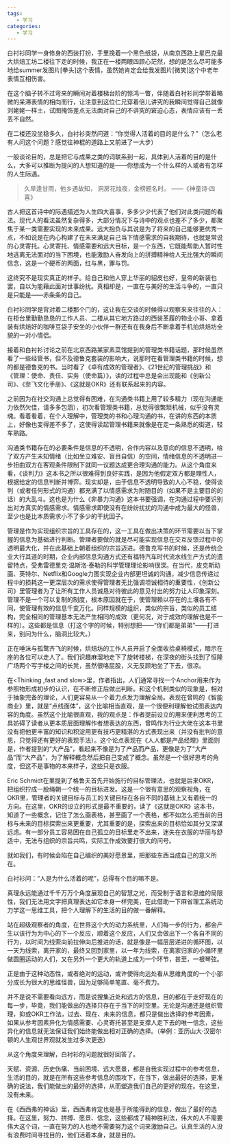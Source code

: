 ```yaml
---
tags:
   - 学习
categories:
   - 学习
---
```



白衬衫同学一身修身的西装打扮，手里挽着一个黑色纸袋，从南京西路上星巴克最大烘焙工坊二楼往下走的时候，我正在一楼两眼四顾心茫然，想的是怎么尽可能多地给summer发图片[拳头]这个表情，虽然她肯定会给我发图片[微笑]这个中老年表情互相伤害。

在这个脑子转不过弯来的瞬间对着楼梯台阶的惊鸿一瞥，伴随着白衬衫同学带着略微的呆滞表情的相向而行，让注意到这位仁兄穿着倍儿讲究的我瞬间觉得自己就像刘姥姥一样土，试图掩饰差点无法面对自己的不讲究的窘迫心态，表情应该有一丢丢不自然。

在二楼还没坐稳多久，白衬衫突然问道：“你觉得人活着的目的是什么？”（怎么老有人问这个问题？感觉往神棍的道路上又前进了一大步）

一般谈论目的，总是把它与成果之类的词联系到一起，具体到人活着的目的是什么，大多可以推断为提问的人想知道的是——你想成为一个什么样的人或者有怎样的人生际遇。

> 久旱逢甘雨，他乡遇故知，
  洞房花烛夜，金榜题名时。
                                     ——《神童诗·四喜》

古人把这首诗中的际遇描述为人生四大喜事，多多少少代表了他们对此类问题的看法。现代人的看法虽然复杂得多，大部分情况下与诗中的观点也差不了多少，都聚焦于某一类需要实现的未来成果。远大抱负与其说是为了将来的自己能够更优秀一点，不如说是在内心构建了在未来满足自己当下情感需求的自我期待，也就是常说的心灵寄托。心灵寄托、情感需要和远大目标，是一个东西，它既能帮助人暂时性地逃离无法面对的当下困境，也能激励人奋发向上的拼搏精神给人无比强大的瞬间信念，这是一个硬币的两面，红与黑，罪与罚。

这终究不是现实真正的样子。给自己和他人穿上华丽的貂皮也好，皇帝的新装也罢，自以为能藉此面对世事纷扰。真相却是，一直在与美好的生活斗争的，一直只是只能是——赤条条的自己。

白衬衫同学是背对着二楼那个门的，这让我在交谈的时候得以观察来来往往的人：在柜台里勤勤恳恳的工作人员、二楼从其它地方路过的西装革履的物业小哥、拿着装有烘焙好的咖啡豆袋子安坐的小伙伴一群还有在我身后不断拿着手机拍烘焙坊全貌的一对小情侣。

接着和白衬衫讨论之前在北京西路某家素菜馆提到的管理类书籍话题，那时候虽然看了一些经管书，但不及德鲁克套装的影响大，说那时在看管理类书籍的时候，想的都是德鲁克的书。当时看了《卓有成效的管理者》、《21世纪的管理挑战》和《管理：使命、责任、实务（使命篇）》，读的过程中总是会出现能和《创新公司》、《奈飞文化手册》、《这就是OKR》还有<How Google Works>联系起来的内容。

之前因为在社交沟通上总觉得有困难，在沟通类书籍上用了较多精力（现在沟通能力依然欠佳，请多多包涵），初次看管理类书籍，总觉得很繁琐机械，似乎没有灵魂。看着看着，在个人理解中，管理类的书和心理沟通的书，在讲的东西的本质上，好像也变得差不多了，这使得读起管理书籍来就像是在走一条熟悉的街道，轻车熟路。

沟通类书籍存在的必要条件是信息的不透明，合作内容以及意向的信息不透明，给了双方产生未知情绪（比如坐立难安、盲目自信）的空间，情绪信息的不透明进一步扭曲双方在客观条件限制下就同一议题达成更合理沟通的能力。从这个角度来看，《谈判力》这本书之所以很难得到良好实践，是因为他假定双方都是理性人，根据给定的信息判断并博弈。现实却是，由于信息不透明导致的人心不稳，使得谈判（或者任何形式的沟通）都充满了以情感需求为附随目的（如果不是主要目的的话）的大乱斗。这也是为什么《非暴力沟通》这本书要强调，在沟通过程中要识别出对方真实的情感需求。情感需求即使没有在纷纷扰扰的沟通中成为最大的怪兽，至少也是比本质需求小不了多少的干扰因子。

管理是作为实现组织宗旨的工具存在的，这一工具在做出决策的环节需要以当下掌握的信息为基础进行判断。管理者要做的就是尽可能实现信息在交互反馈过程中的透明最大化，并在此基础上朝着组织的宗旨迈进。德鲁克写书的时候，还是传统企业大行其道的时期，企业内部信息沟通方式还有福特汽车时代流水线生产方式的遗留特点，受弗雷德里克·温斯洛·泰勒的科学管理理论影响很深。在当代，皮克斯动画、英特尔、Netflix和Google力图实现企业内部更坦诚的沟通，减少信息传递过程中的损耗这一更深层次的需求使得管理者无比强调坦诚相待的重要性，《创新公司》里管理者为了让所有工作人员诚恳对待彼此的意见付出的努力让人印象深刻。管理不是一个可以复制的制度，根本原因就在于，使管理赖以存在的土壤各有不同，使管理有效的信息千变万化。同样规模的组织，类似的宗旨，类似的员工结构，完全相同的管理基本无法产生相同的成效（更何况，对于成效的理解也是不一样的）。这些都是信息（打这个字的时候，特别想把——“你们都是弟弟”——打进来，别问为什么，脑洞比较大。）

正在唾沫与孤鹜齐飞的时候，烘焙坊的工作人员开启了全面收拾桌椅模式，暗示在座的各位可以走人了。我们识趣麻溜地走下了旋转楼梯，在深夜的街头找到了恒隆广场两个写字楼之间的长凳，虽然很咯屁股，义无反顾地坐了下去，很凉。

在<Thinking ,fast and slow>里，作者指出，人们通常寻找一个Anchor用来作为参照物形成初步的认识，在不断修正后做出判断。和这个机制类似的现象是，相对于抽象完备的理论，人们更容易从一个着力点发力理解全局。表现在曾鸣的《智能商业》里，就是“点线面体”，这个比喻相当直观，是一个很便利理解他试图表达内容的角度。虽然这个比喻很直观，我的观点是：作者提前设立的用来便利思考的工具妨碍了读者从更本质层面理解作者想表达的东西，曾鸣作为行业大佬在这本书里没有把他更丰富的知识和积淀用更有技巧更精湛的方式表现出来（并没有批判的意思，只觉得还有更好的表现手法）。这个论点表现在《人人都是产品经理》里面则是，作者提到的“大产品”，看起来不像是为了产品而产品，更像是为了“大产品”而“大产品”，为了解释概念然后把自己变成了概念。虽然是一个很好思考的角度，但这不是事物的本来样子，这些只是衣服。

Eric Schmidt在<How Google Works>里提到了格鲁夫首先开始施行的目标管理法，也就是后来OKR，把组织拧成一股绳朝一个统一的目标进发。这是一个很有意思的观察视角，在OKR里，管理者的关键目标与员工的关键目标在各自不同的基础上又有着统一的方向。在这里，OKR的设立的形式是最不重要的，读了《这就是OKR》这本书，知道了一些概念，记住了怎么画表格，甚至画了一个表格，都不如怎么把当前的目标与未来的目标探索出来更重要，尤其重要的是，探索出来的目标恰如其分又深谋远虑。有一部分员工容易困在自己孤立的目标里走不出来，迷失在衣服的华丽与舒适中，无法与组织的宗旨共鸣，实际工作成效要打很大的问号。

就如我们，有时候会陷在自己编织的美好愿景里，把那些东西当成自己的意义所在。

白衬衫问：“人是为什么活着的呢”，总得有个目的嘛不是。

真理永远能通过千千万万个角度展现自己的智慧之光，而受制于语言和思维的局限性，我们无法用文字把真理表达如它本身一样完美，在此借助一下麻省理工系统动力学这一思维工具，把个人理解下的生活的目的做一番解释。

站在超级观察者的角度，在世界这个大的动力系统里，人们每一步的行为，都会产生以该行为为中心的下一个反应，顺着这个反应，人们又会做出下一个各自不同的行为，以时间为线索向前拉伸向后推进的话，就是像是一幅层层递进的循环图，以一天为线索，离开家的，最终又回到家里，以一年为线索，在离家归家的小循环里做圆圈运动的人们，又在另外一个更大的轨道上成为一个环节，甚至，一根琴弦。

正是由于这种动态性，或者绝对的运动，或许使得向远处看从思维角度的一个小部分成长为很大的思维怪兽，因为足够简单笔直、毫不费力。

并不是说不需要看向远方，而是说搜集近处和远方的信息，目的都在于走好现在的每一步，毕竟，我们能做出的选择只存在于当下的时空里。无论是沟通还是组织管理，抑或OKR工作法，过去、现在、未来的信息，都只是做出选择的参考因素，如果从参考因素异化为情感需要、心灵寄托甚至是支撑人走下去的唯一信念，这些异化的信息就无法保证我们始终能做出相对正确的选择。（举例：亚历山大·汉密尔顿的人生观世界观就发生过多次更迭）

从这个角度来理解，白衬衫的问题就很好回答了。

天赋、资源、历史伤痛、当前困境、远大愿景，都是自我实现过程中的参考信息，生活的目的，就是在所有这些参考信息的围攻下，在当下，做出最好的选择，更准确的说法，我们能做出的最好的选择，从而塑造我们自己的更好的现在。在这里，没有未来。

在《西西弗的神话》里，西西弗肯定也是基于所能得到的信息，做出了最好的选择。在这里，努力、拼搏、愿景、信念，这些都成了精神胜利法，伟大的人不需要伟大这个词，一直在努力的人也绝不需要努力这个词来激励自己。认真生活的人没有浪费时间寻找目的，他们活着本身，就是目的。
